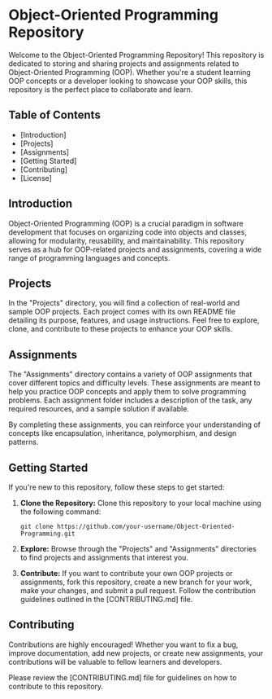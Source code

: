 # Object-Oriented Programming Repository

Welcome to the Object-Oriented Programming Repository! This repository is dedicated to storing and sharing projects and assignments related to Object-Oriented Programming (OOP). Whether you're a student learning OOP concepts or a developer looking to showcase your OOP skills, this repository is the perfect place to collaborate and learn.

## Table of Contents

- [Introduction]
- [Projects]
- [Assignments]
- [Getting Started]
- [Contributing]
- [License]

## Introduction

Object-Oriented Programming (OOP) is a crucial paradigm in software development that focuses on organizing code into objects and classes, allowing for modularity, reusability, and maintainability. This repository serves as a hub for OOP-related projects and assignments, covering a wide range of programming languages and concepts.

## Projects

In the "Projects" directory, you will find a collection of real-world and sample OOP projects. Each project comes with its own README file detailing its purpose, features, and usage instructions. Feel free to explore, clone, and contribute to these projects to enhance your OOP skills.

## Assignments

The "Assignments" directory contains a variety of OOP assignments that cover different topics and difficulty levels. These assignments are meant to help you practice OOP concepts and apply them to solve programming problems. Each assignment folder includes a description of the task, any required resources, and a sample solution if available.

By completing these assignments, you can reinforce your understanding of concepts like encapsulation, inheritance, polymorphism, and design patterns.

## Getting Started

If you're new to this repository, follow these steps to get started:

1. **Clone the Repository:** Clone this repository to your local machine using the following command:
   ```
   git clone https://github.com/your-username/Object-Oriented-Programming.git
   ```

2. **Explore:** Browse through the "Projects" and "Assignments" directories to find projects and assignments that interest you.

3. **Contribute:** If you want to contribute your own OOP projects or assignments, fork this repository, create a new branch for your work, make your changes, and submit a pull request. Follow the contribution guidelines outlined in the [CONTRIBUTING.md] file.

## Contributing

Contributions are highly encouraged! Whether you want to fix a bug, improve documentation, add new projects, or create new assignments, your contributions will be valuable to fellow learners and developers.

Please review the [CONTRIBUTING.md] file for guidelines on how to contribute to this repository.

